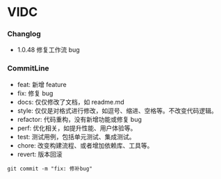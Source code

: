 # VIDC

### Changlog

- 1.0.48 修复工作流 bug

### CommitLine

- feat: 新增 feature
- fix: 修复 bug
- docs: 仅仅修改了文档，如 readme.md
- style: 仅仅是对格式进行修改，如逗号、缩进、空格等。不改变代码逻辑。
- refactor: 代码重构，没有新增功能或修复 bug
- perf: 优化相关，如提升性能、用户体验等。
- test: 测试用例，包括单元测试、集成测试。
- chore: 改变构建流程、或者增加依赖库、工具等。
- revert: 版本回滚

`git commit -m "fix: 修补bug"`
